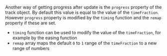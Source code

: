  Another way of getting progress after update is the `progress` property of the track object. By default this value is equal to the value of the `timeFraction`. However `progress` property is modified by the `timing` function and the `remap` property if these are set.

 - `timing` function can be used to modify the value of the `timeFraction`, for example by the easing function
 - `remap` array maps the default `0` to `1` range of the `timeFraction` to a new range of numbers

